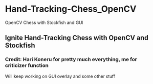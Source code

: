 # Hand-Tracking-Chess_OpenCV
OpenCV Chess with Stockfish and GUI
## Ignite Hand-Tracking Chess with OpenCV and Stockfish
### Credit: Hari Koneru for pretty much everything, me for criticizer function
Will keep working on GUI overlay and some other stuff
